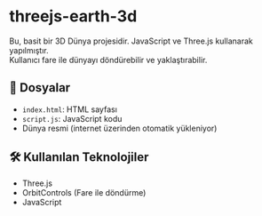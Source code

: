 # threejs-earth-3d
Bu, basit bir 3D Dünya projesidir. JavaScript ve Three.js kullanarak yapılmıştır.  
Kullanıcı fare ile dünyayı döndürebilir ve yaklaştırabilir.

## 📂 Dosyalar

- `index.html`: HTML sayfası
- `script.js`: JavaScript kodu
- Dünya resmi (internet üzerinden otomatik yükleniyor)

## 🛠 Kullanılan Teknolojiler

- Three.js
- OrbitControls (Fare ile döndürme)
- JavaScript
